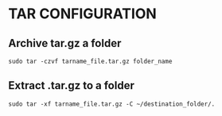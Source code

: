 # TAR CONFIGURATION 

## Archive tar.gz a folder

```shell
sudo tar -czvf tarname_file.tar.gz folder_name
```

## Extract .tar.gz to a folder

```shell
sudo tar -xf tarname_file.tar.gz -C ~/destination_folder/.
```